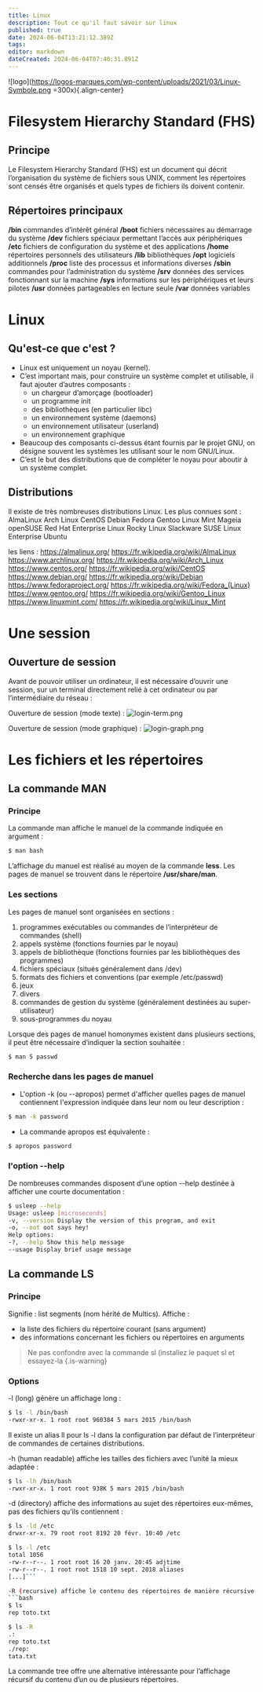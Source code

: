 ```yaml
---
title: Linux
description: Tout ce qu'il faut savoir sur linux
published: true
date: 2024-06-04T13:21:12.389Z
tags: 
editor: markdown
dateCreated: 2024-06-04T07:40:31.891Z
---
```


![logo](https://logos-marques.com/wp-content/uploads/2021/03/Linux-Symbole.png =300x){.align-center}

# Filesystem Hierarchy Standard (FHS)
## Principe

Le Filesystem Hierarchy Standard (FHS) est un document qui décrit l’organisation
du système de fichiers sous UNIX, comment les répertoires sont censés être
organisés et quels types de fichiers ils doivent contenir.

## Répertoires principaux
**/bin** commandes d’intérêt général
**/boot** fichiers nécessaires au démarrage du système
**/dev** fichiers spéciaux permettant l’accès aux périphériques
**/etc** fichiers de configuration du système et des applications
**/home** répertoires personnels des utilisateurs
**/lib** bibliothèques
**/opt** logiciels additionnels
**/proc** liste des processus et informations diverses
**/sbin** commandes pour l’administration du système
**/srv** données des services fonctionnant sur la machine
**/sys** informations sur les périphériques et leurs pilotes
**/usr** données partageables en lecture seule
**/var** données variables

# Linux
## Qu'est-ce que c'est ?
- Linux est uniquement un noyau (kernel).
- C’est important mais, pour construire un système complet et utilisable, il faut
ajouter d’autres composants :
	- un chargeur d’amorçage (bootloader)
	- un programme init
	- des bibliothèques (en particulier libc)
	- un environnement système (daemons)
	- un environnement utilisateur (userland)
	- un environnement graphique
- Beaucoup des composants ci-dessus étant fournis par le projet GNU, on désigne
souvent les systèmes les utilisant sour le nom GNU/Linux.
- C’est le but des distributions que de compléter le noyau pour aboutir à un
système complet.

## Distributions
Il existe de très nombreuses distributions Linux. Les plus connues sont :
AlmaLinux
Arch Linux
CentOS
Debian
Fedora
Gentoo
Linux Mint
Mageia
openSUSE
Red Hat Enterprise Linux
Rocky Linux
Slackware
SUSE Linux Enterprise
Ubuntu

les liens : 
https://almalinux.org/
https://fr.wikipedia.org/wiki/AlmaLinux
https://www.archlinux.org/
https://fr.wikipedia.org/wiki/Arch_Linux
https://www.centos.org/
https://fr.wikipedia.org/wiki/CentOS
https://www.debian.org/
https://fr.wikipedia.org/wiki/Debian
https://www.fedoraproject.org/
https://fr.wikipedia.org/wiki/Fedora_(Linux)
https://www.gentoo.org/
https://fr.wikipedia.org/wiki/Gentoo_Linux
https://www.linuxmint.com/
https://fr.wikipedia.org/wiki/Linux_Mint

# Une session
## Ouverture de session
Avant de pouvoir utiliser un ordinateur, il est nécessaire d’ouvrir une session, sur
un terminal directement relié à cet ordinateur ou par l’intermédiaire du réseau :

Ouverture de session (mode texte) :
![login-term.png](/images/linux/login-term.png)

Ouverture de session (mode graphique) : 
![login-graph.png](/images/linux/login-graph.png)

# Les fichiers et les répertoires
## La commande MAN
### Principe 

La commande man affiche le manuel de la commande indiquée en argument :
```bash
$ man bash
```
L’affichage du manuel est réalisé au moyen de la commande **less**.
Les pages de manuel se trouvent dans le répertoire **/usr/share/man**.

### Les sections
Les pages de manuel sont organisées en sections :
1. programmes exécutables ou commandes de l’interpréteur de commandes (shell)
2. appels système (fonctions fournies par le noyau)
3. appels de bibliothèque (fonctions fournies par les bibliothèques des programmes)
4. fichiers spéciaux (situés généralement dans /dev)
5. formats des fichiers et conventions (par exemple /etc/passwd)
6. jeux
7. divers
8. commandes de gestion du système (généralement destinées au super-utilisateur)
9. sous-programmes du noyau

Lorsque des pages de manuel homonymes existent dans plusieurs sections, il
peut être nécessaire d’indiquer la section souhaitée :
```bash
$ man 5 passwd
```

### Recherche dans les pages de manuel

- L'option -k (ou --apropos) permet d'afficher quelles pages de manuel contiennent l'expression indiquée dans leur nom ou leur description :
```bash
$ man -k password
```

- La commande apropos est équivalente :
```bash
$ apropos password
```

### l'option --help

De nombreuses commandes disposent d’une option --help destinée à afficher
une courte documentation :
```bash
$ usleep --help
Usage: usleep [microseconds]
-v, --version Display the version of this program, and exit
-o, --oot oot says hey!
Help options:
-?, --help Show this help message
--usage Display brief usage message
```

## La commande LS
### Principe

Signifie : list segments (nom hérité de Multics).
Affiche :
- la liste des fichiers du répertoire courant (sans argument)
- des informations concernant les fichiers ou répertoires en arguments
> Ne pas confondre avec la commande sl (installez le paquet sl et essayez-la
{.is-warning}

### Options

-l (long) génère un affichage long :
```bash
$ ls -l /bin/bash
-rwxr-xr-x. 1 root root 960384 5 mars 2015 /bin/bash
```
Il existe un alias ll pour ls -l dans la configuration par défaut de l’interpréteur
de commandes de certaines distributions.

-h (human readable) affiche les tailles des fichiers avec l’unité la mieux adaptée :
```bash
$ ls -lh /bin/bash
-rwxr-xr-x. 1 root root 938K 5 mars 2015 /bin/bash
```
-d (directory) affiche des informations au sujet des répertoires eux-mêmes, pas des
fichiers qu’ils contiennent :
```bash
$ ls -ld /etc
drwxr-xr-x. 79 root root 8192 20 févr. 10:40 /etc
```

```bash
$ ls -l /etc
total 1056
-rw-r--r--. 1 root root 16 20 janv. 20:45 adjtime
-rw-r--r--. 1 root root 1518 10 sept. 2018 aliases
[...]```

-R (recursive) affiche le contenu des répertoires de manière récursive :
```bash
$ ls
rep toto.txt
```
```bash
$ ls -R
.:
rep toto.txt
./rep:
tata.txt
```
La commande tree offre une alternative intéressante pour l’affichage récursif du
contenu d’un ou de plusieurs répertoires.








